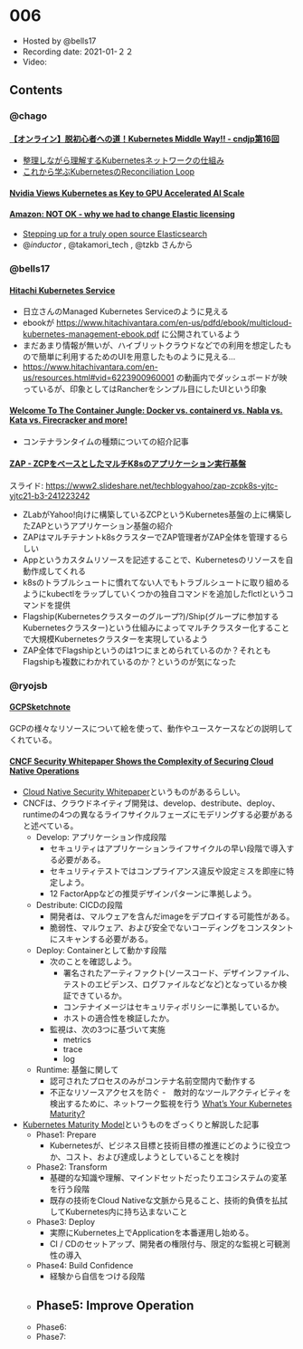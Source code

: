 # 006

- Hosted by @bells17
- Recording date: 2021-01-２２
- Video: 

## Contents

### @chago

####  [【オンライン】脱初心者への道！Kubernetes Middle Way!! - cndjp第16回](https://cnd.connpass.com/event/198619/)
- [整理しながら理解するKubernetesネットワークの仕組み](https://speakerdeck.com/hhiroshell/kubernetes-network-fundamentals-69d5c596-4b7d-43c0-aac8-8b0e5a633fc2)
- [これから学ぶKubernetesのReconciliation Loop](https://speakerdeck.com/yosshi_/korekaraxue-hukubernetesfalsereconciliation-loop)

####  [Nvidia Views Kubernetes as Key to GPU Accelerated AI Scale](https://www.sdxcentral.com/articles/news/nvidia-views-kubernetes-as-key-to-gpu-accelerated-ai-scale/2021/01/?utm_campaign=website&utm_source=sendgrid&utm_medium=email)

####  [Amazon: NOT OK - why we had to change Elastic licensing](https://www.elastic.co/jp/blog/why-license-change-AWS)
- [Stepping up for a truly open source Elasticsearch](https://aws.amazon.com/jp/blogs/opensource/stepping-up-for-a-truly-open-source-elasticsearch/)
- @_inductor_ , @takamori_tech , @tzkb さんから

### @bells17

#### [Hitachi Kubernetes Service](https://www.hitachivantara.com/en-us/services/edge-to-cloud-infrastructure-services/kubernetes.html)

- 日立さんのManaged Kubernetes Serviceのように見える
- ebookが https://www.hitachivantara.com/en-us/pdfd/ebook/multicloud-kubernetes-management-ebook.pdf に公開されているよう
- まだあまり情報が無いが、ハイブリットクラウドなどでの利用を想定したもので簡単に利用するためのUIを用意したものように見える...
- https://www.hitachivantara.com/en-us/resources.html#vid=6223900960001 の動画内でダッシュボードが映っているが、印象としてはRancherをシンプル目にしたUIという印象

#### [Welcome To The Container Jungle: Docker vs. containerd vs. Nabla vs. Kata vs. Firecracker and more!](https://www.inovex.de/blog/containers-docker-containerd-nabla-kata-firecracker/)

- コンテナランタイムの種類についての紹介記事

#### [ZAP - ZCPをベースとしたマルチK8sのアプリケーション実行基盤](https://youtu.be/KUdLCzHW3hs)

スライド: https://www2.slideshare.net/techblogyahoo/zap-zcpk8s-yjtc-yjtc21-b3-241223242

- ZLabがYahoo!向けに構築しているZCPというKubernetes基盤の上に構築したZAPというアプリケーション基盤の紹介
- ZAPはマルチテナントk8sクラスターでZAP管理者がZAP全体を管理するらしい
- Appというカスタムリソースを記述することで、Kubernetesのリソースを自動作成してくれる
- k8sのトラブルシュートに慣れてない人でもトラブルシュートに取り組めるようにkubectlをラップしていくつかの独自コマンドを追加したflctlというコマンドを提供
- Flagship(Kubernetesクラスターのグループ?)/Ship(グループに参加するKubernetesクラスター)という仕組みによってマルチクラスター化することで大規模Kubernetesクラスターを実現しているよう
- ZAP全体でFlagshipというのは1つにまとめられているのか？それともFlagshipも複数にわかれているのか？というのが気になった


### @ryojsb
#### [GCPSketchnote](https://github.com/priyankavergadia/GCPSketchnote)
GCPの様々なリソースについて絵を使って、動作やユースケースなどの説明してくれている。


#### [CNCF Security Whitepaper Shows the Complexity of Securing Cloud Native Operations](https://thenewstack.io/cncf-security-whitepaper-shows-the-complexity-of-securing-cloud-native-operations/)
- [Cloud Native Security Whitepaper](https://github.com/cncf/sig-security/blob/master/security-whitepaper/CNCF_cloud-native-security-whitepaper-Nov2020.pdf)というものがあるらしい。
- CNCFは、クラウドネイティブ開発は、develop、destribute、deploy、runtimeの4つの異なるライフサイクルフェーズにモデリングする必要があると述べている。
  - Develop: アプリケーション作成段階
    - セキュリティはアプリケーションライフサイクルの早い段階で導入する必要がある。
    - セキュリティテストではコンプライアンス違反や設定ミスを即座に特定しよう。
    - 12 FactorAppなどの推奨デザインパターンに準拠しよう。
  - Destribute: CICDの段階
    - 開発者は、マルウェアを含んだimageをデプロイする可能性がある。
    - 脆弱性、マルウェア、および安全でないコーディングをコンスタントにスキャンする必要がある。
  - Deploy: Containerとして動かす段階
    - 次のことを確認しよう。
      - 署名されたアーティファクト(ソースコード、デザインファイル、テストのエビデンス、ログファイルなどなど)となっているか検証できているか。
      - コンテナイメージはセキュリティポリシーに準拠しているか。
      - ホストの適合性を検証したか。
    - 監視は、次の3つに基づいて実施
      - metrics
      - trace
      - log
  - Runtime: 基盤に関して
      - 認可されたプロセスのみがコンテナ名前空間内で動作する
      - 不正なリソースアクセスを防ぐ
      -　敵対的なツールアクティビティを検出するために、ネットワーク監視を行う 
[What’s Your Kubernetes Maturity?](https://www.cncf.io/blog/2021/01/12/whats-your-kubernetes-maturity/)
- [Kubernetes Maturity Model](https://www.fairwinds.com/kubernetes-maturity-model)というものをざっくりと解説した記事
  - Phase1: Prepare
    - Kubernetesが、ビジネス目標と技術目標の推進にどのように役立つか、コスト、および達成しようとしていることを検討
  - Phase2: Transform
    - 基礎的な知識や理解、マインドセットだったりエコシステムの変革を行う段階
    - 既存の技術をCloud Nativeな文脈から見ること、技術的負債を払拭してKubernetes内に持ち込まないこと
  - Phase3: Deploy
    - 実際にKubernetes上でApplicationを本番運用し始める。
    - CI / CDのセットアップ、開発者の権限付与、限定的な監視と可観測性の導入
  - Phase4: Build Confidence
    - 経験から自信をつける段階
  - Phase5: Improve Operation
    - 
  - Phase6: 
  - Phase7: 
